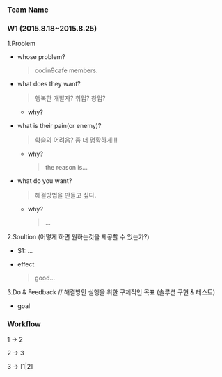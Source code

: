 ### Team Name

### W1 (2015.8.18~2015.8.25)

1.Problem

  - whose problem?

    > codin9cafe members.
    
  - what does they want?

    > 행복한 개발자? 취업? 창업?
    
    - why? 

  - what is their pain(or enemy)?
   
    > 학습의 어려움? 좀 더 명확하게!!!

    - why?
      > the reason is...
  
  - what do you want? 

    > 해결방법을 만들고 싶다.
    
    - why?
      > ...
    
  
2.Soultion (어떻게 하면 원하는것을 제공할 수 있는가?)

  - S1: ...
  
  - effect
  
    > good...

3.Do & Feedback // 해결방안 실행을 위한 구체적인 목표 (솔루션 구현 & 테스트)

  - goal
  
    >


### Workflow

1 -> 2

2 -> 3

3 -> [1|2]
